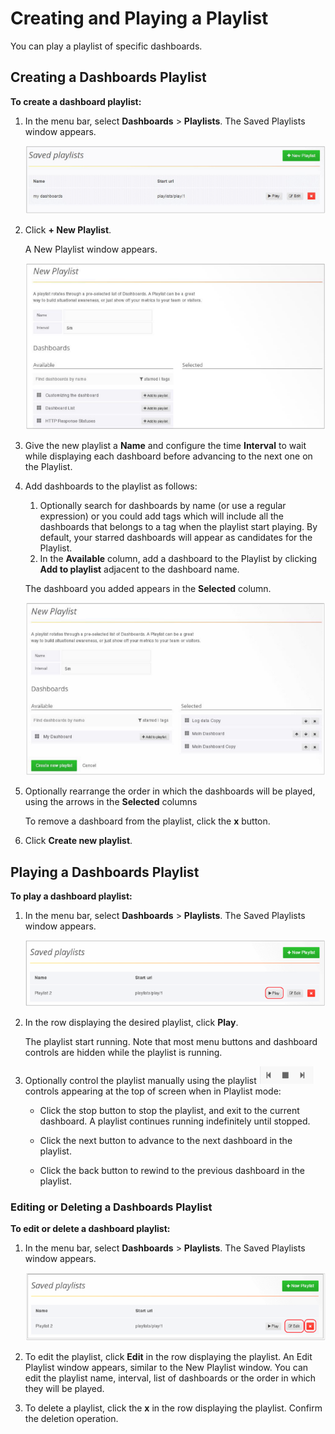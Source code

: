 # Creating and Playing a Playlist

You can play a playlist of specific dashboards.  

## Creating a Dashboards Playlist

**To create a dashboard playlist:** 

1. In the menu bar, select **Dashboards** > **Playlists**. The Saved Playlists window appears.  

    ![Playlists window](../images/playlists_window.png)

1. Click **+ New Playlist**. 

    A New Playlist window appears.  

    ![Selecting Playlist](../images/selecting_playlist.png)

1. Give the new playlist a **Name** and configure the time **Interval** to wait while displaying each dashboard before advancing to the next one on the Playlist. 

1. Add dashboards to the playlist as follows: 

    1. Optionally search for dashboards by name (or use a regular expression) or you could add tags which will include all the dashboards that belongs to a tag when the playlist start playing. By default, your starred dashboards will appear as candidates for the Playlist. 
    1. In the **Available** column, add a dashboard to the Playlist by clicking **Add to playlist** adjacent to the dashboard name.  

    The dashboard you added appears in the  **Selected** column. 

    ![New Playlist window](../images/new_playlist.png)

1. Optionally rearrange the order in which the dashboards will be played, using the arrows in the **Selected** columns  

    To remove a dashboard from the playlist, click the **x** button. 

1. Click **Create new playlist**. 



## Playing a Dashboards Playlist 

**To play a dashboard playlist:** 

1. In the menu bar, select **Dashboards** > **Playlists**. The Saved Playlists window appears.  

    ![Selecting to Play a Playlist](../images/saved_playlists.png)

1. In the row displaying the desired playlist, click **Play**. 

    The playlist start running. Note that most menu buttons and dashboard controls are hidden while the playlist is running. 

1. Optionally control the playlist manually using the playlist  ![playlist controls](../images/playlist_controls.png)controls appearing at the top of screen when in Playlist mode:   

    - Click the stop button to stop the playlist, and exit to the current dashboard. A playlist continues running indefinitely until stopped. 

    - Click the next button to advance to the next dashboard in the playlist.   

    - Click the back button to rewind to the previous dashboard in the playlist. 




### Editing or Deleting a Dashboards Playlist

**To edit or delete a dashboard playlist:** 

1. In the menu bar, select **Dashboards** > **Playlists**. The Saved Playlists window appears. 

    ![Selecting to Edit or Delete a Playlist](../images/select_edit_delete.png)

   

1. To edit the playlist, click **Edit** in the row displaying the playlist. An Edit Playlist window appears, similar to the New Playlist window. You can edit the playlist name, interval, list of dashboards or the order in which they will be played.  

1. To delete a playlist, click the **x** in the row displaying the playlist. Confirm the deletion operation.

